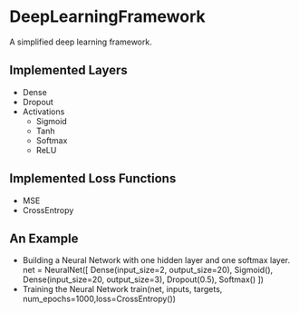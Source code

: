 DeepLearningFramework
=====
A simplified deep learning framework.<br>

## Implemented Layers
* Dense<br>
* Dropout<br>
* Activations<br>
  * Sigmoid
  * Tanh
  * Softmax
  * ReLU

  

## Implemented Loss Functions
* MSE<br>
* CrossEntropy<br>

## An Example

* Building a Neural Network with one hidden layer and one softmax layer.
net = NeuralNet([
                 Dense(input_size=2, output_size=20),
                 Sigmoid(),
                 Dense(input_size=20, output_size=3),
                 Dropout(0.5),
                 Softmax()
                 ])<br>
* Training the Neural Network
train(net, inputs, targets, num_epochs=1000,loss=CrossEntropy())


